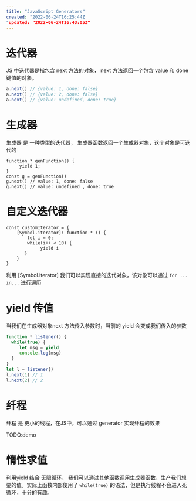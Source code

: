 ```yaml
---
title: "JavaScript Generators"
created: "2022-06-24T16:25:44Z
"updated: "2022-06-24T16:43:05Z"
---
```

# 迭代器

JS 中迭代器是指包含 next 方法的对象， next 方法返回一个包含 value 和 done 键值的对象。

```js
a.next() // {value: 1, done: false}
a.next() // {value: 2, done: false}
a.next() // {value: undefined, done: true}
```

# 生成器

生成器 是 一种类型的迭代器， 生成器函数返回一个生成器对象，这个对象是可迭代的
```
function * genFunction() {
     yield 1;
}
const g = genFunction()
g.next() // value: 1, done: false
g.next() // value: undefined , done: true
```

# 自定义迭代器
```
const customIterator = {
    [Symbol.iterator]: function * () {
        let i = 0;
        while(i++ < 10) {
             yield i
       }
    }
}
```
利用 [Symbol.iterator] 我们可以实现直接的迭代对象，该对象可以通过 `for ... in...` 进行遍历
# yield 传值
当我们在生成器对象next 方法传入参数时，当前的 yield 会变成我们传入的参数
```js
function * listener() {
  while(true) {
     let msg = yield
     console.log(msg)
  }
}
let l = listener()
l.next(1) // 1
l.next(2) // 2
```
# 纤程
纤程 是 更小的线程，在JS中，可以通过 generator 实现纤程的效果

TODO:demo


# 惰性求值
利用yield 结合 无限循环， 我们可以通过其他函数调用生成器函数，生产我们想要的值。实际上函数内部使用了 `while(true)` 的语法，但是执行线程不会进入死循环，十分的有趣。


